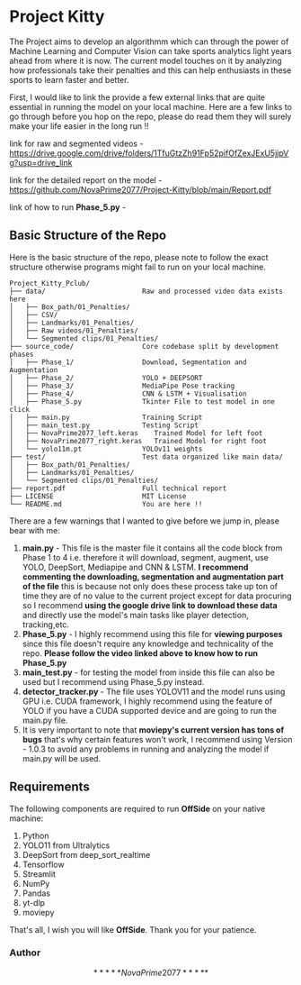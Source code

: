 # Project Kitty
The Project aims to develop an algorithmm which can through the power of Machine Learning and Computer Vision can take sports analytics light years ahead from where it is now. The current model touches on it by analyzing how professionals take their penalties and this can help enthusiasts in these sports to learn faster and better. 

First, I would like to link the provide a few external links that are quite essential in running the model on your local machine. Here are a few links to go through before you hop on the repo, please do read them they will surely make your life easier in the long run !!


link for raw and segmented videos - https://drive.google.com/drive/folders/1TfuGtzZh91Fp52pifOfZexJExU5jjpVg?usp=drive_link

link for the detailed report on the model - https://github.com/NovaPrime2077/Project-Kitty/blob/main/Report.pdf

link of how to run **Phase_5.py** - 
## Basic Structure of the Repo 
Here is the basic structure of the repo, please note to follow the exact structure otherwise programs might fail to run on your local machine.
```
Project_Kitty_Pclub/
├── data/                        Raw and processed video data exists here
│   ├── Box_path/01_Penalties/
│   ├── CSV/
│   ├── Landmarks/01_Penalties/
│   ├── Raw videos/01_Penalties/
│   └── Segmented clips/01_Penalties/
├── source_code/                 Core codebase split by development phases
│   ├── Phase_1/                 Download, Segmentation and Augmentation 
│   ├── Phase_2/                 YOLO + DEEPSORT
│   ├── Phase_3/                 MediaPipe Pose tracking
│   ├── Phase_4/                 CNN & LSTM + Visualisation
│   ├── Phase_5.py               Tkinter File to test model in one click
│   ├── main.py                  Training Script
│   ├── main_test.py             Testing Script
│   ├── NovaPrime2077_left.keras    Trained Model for left foot
│   ├── NovaPrime2077_right.keras   Trained Model for right foot
│   └── yolo11m.pt               YOLOv11 weights
├── test/                        Test data organized like main data/
│   ├── Box_path/01_Penalties/
│   ├── Landmarks/01_Penalties/
│   └── Segmented clips/01_Penalties/
├── report.pdf                   Full technical report
├── LICENSE                      MIT License
└── README.md                    You are here !!
```
There are a few warnings that I wanted to give before we jump in, please bear with me:
1. **main.py** - This file is the master file it contains all the code block from Phase 1 to 4 i.e. therefore it will download, segment, augment, use YOLO, DeepSort, Mediapipe and CNN & LSTM. **I recommend commenting the downloading, segmentation and augmentation part of the file** this is because not only does these process take up ton of time they are of no value to the current project except for data procuring so I recommend **using the google drive link to download these data** and directly use the model's main tasks like player detection, tracking,etc.
2. **Phase_5.py** - I highly recommend using this file for **viewing purposes** since this file doesn't require any knowledge and technicality of the repo.
**Please follow the video linked above to know how to run Phase_5.py**
3. **main_test.py** - for testing the model from inside this file can also be used but I recommend using Phase_5.py instead.  
4. **detector_tracker.py** - The file uses YOLOV11 and the model runs using GPU i.e. CUDA framework, I highly recommend using the feature of YOLO if you have a CUDA supported device and are going to run the main.py file.  
5. It is very important to note that **moviepy's current version has tons of bugs** that's why certain features won't work, I recommend using Version - 1.0.3 to avoid any problems in running and analyzing the model if main.py will be used. 

## Requirements
The following components are required to run **OffSide** on your native machine:
1. Python
2. YOLO11 from Ultralytics
3. DeepSort from deep_sort_realtime
4. Tensorflow
5. Streamlit
6. NumPy
7. Pandas
8. yt-dlp
9. moviepy


That's all, I wish you will like **OffSide**. Thank you for your patience. 
### Author
$$ *****NovaPrime2077***** $$


